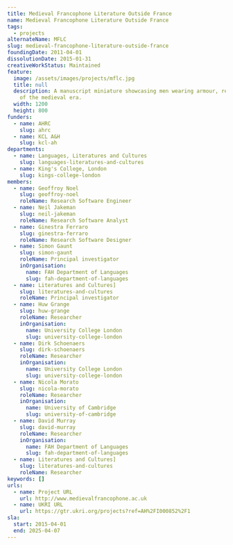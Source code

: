 ```yaml
---
title: Medieval Francophone Literature Outside France
name: Medieval Francophone Literature Outside France
tags:
  - projects
alternateName: MFLC
slug: medieval-francophone-literature-outside-france
foundingDate: 2011-04-01
dissolutionDate: 2015-01-31
creativeWorkStatus: Maintained
feature:
  image: /assets/images/projects/mflc.jpg
  title: null
  description: A manuscript miniature showcasing men wearing armour, reminiscent
    of the medieval era.
  width: 1200
  height: 800
funders:
  - name: AHRC
    slug: ahrc
  - name: KCL A&H
    slug: kcl-ah
departments:
  - name: Languages, Literatures and Cultures
    slug: languages-literatures-and-cultures
  - name: King's College, London
    slug: kings-college-london
members:
  - name: Geoffroy Noel
    slug: geoffroy-noel
    roleName: Research Software Engineer
  - name: Neil Jakeman
    slug: neil-jakeman
    roleName: Research Software Analyst
  - name: Ginestra Ferraro
    slug: ginestra-ferraro
    roleName: Research Software Designer
  - name: Simon Gaunt
    slug: simon-gaunt
    roleName: Principal investigator
    inOrganisation:
      name: FAH Department of Languages
      slug: fah-department-of-languages
  - name: Literatures and Cultures]
    slug: literatures-and-cultures
    roleName: Principal investigator
  - name: Huw Grange
    slug: huw-grange
    roleName: Researcher
    inOrganisation:
      name: University College London
      slug: university-college-london
  - name: Dirk Schoenaers
    slug: dirk-schoenaers
    roleName: Researcher
    inOrganisation:
      name: University College London
      slug: university-college-london
  - name: Nicola Morato
    slug: nicola-morato
    roleName: Researcher
    inOrganisation:
      name: University of Cambridge
      slug: university-of-cambridge
  - name: David Murray
    slug: david-murray
    roleName: Researcher
    inOrganisation:
      name: FAH Department of Languages
      slug: fah-department-of-languages
  - name: Literatures and Cultures]
    slug: literatures-and-cultures
    roleName: Researcher
keywords: []
urls:
  - name: Project URL
    url: http://www.medievalfrancophone.ac.uk
  - name: UKRI URL
    url: https://gtr.ukri.org/projects?ref=AH%2FI000852%2F1
sla:
  start: 2015-04-01
  end: 2025-04-07
---
```


